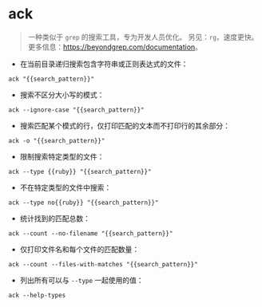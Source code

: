 # ack

> 一种类似于 `grep` 的搜索工具，专为开发人员优化。
> 另见：`rg`，速度更快。
> 更多信息：<https://beyondgrep.com/documentation>。

- 在当前目录递归搜索包含字符串或正则表达式的文件：

`ack "{{search_pattern}}"`

- 搜索不区分大小写的模式：

`ack --ignore-case "{{search_pattern}}"`

- 搜索匹配某个模式的行，仅打印匹配的文本而不打印行的其余部分：

`ack -o "{{search_pattern}}"`

- 限制搜索特定类型的文件：

`ack --type {{ruby}} "{{search_pattern}}"`

- 不在特定类型的文件中搜索：

`ack --type no{{ruby}} "{{search_pattern}}"`

- 统计找到的匹配总数：

`ack --count --no-filename "{{search_pattern}}"`

- 仅打印文件名和每个文件的匹配数量：

`ack --count --files-with-matches "{{search_pattern}}"`

- 列出所有可以与 `--type` 一起使用的值：

`ack --help-types`